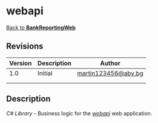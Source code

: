 ﻿# webapi

[Back to **BankReportingWeb**](../README.md)

## Revisions

|Version   |Description                          |Author |
|----------|-------------------------------------|-------|
|1.0       |Initial                              |[martin123456@abv.bg](mailto:martin123456@abv.bg?subject=Bank%20Reporting)|
| | | |
| | | |

## Description

*C# Library* - Business logic for the [*webapi*](../webapi/README.md) web application.
